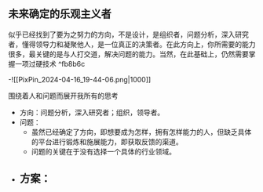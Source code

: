 ## 未来确定的乐观主义者

似乎已经找到了要为之努力的方向，不是设计，是组织者，问题分析，深入研究者，懂得领导力和凝聚他人，是一位真正的决策者。在此方向上，你所需要的能力很多，最关键的是与人打交道，解决问题的能力。当然，在此基础上，仍然需要掌握一项过硬技术 ^fb8b6c

-![[PixPin_2024-04-16_19-44-06.png|1000]]

围绕着人和问题而展开我所有的思考

- 方向：问题分析，深入研究者；组织，领导者。
- 问题：
	- 虽然已经确定了方向，即想要成为怎样，拥有怎样能力的人，但缺乏具体的平台进行锻炼和施展能力，即获取反馈的渠道。
	- 问题的关键在于没有选择一个具体的行业领域。
- 方案：
	- 


